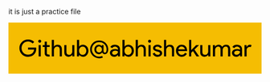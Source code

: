 
 it is just a practice file
 
<svg width="653" height="133" viewBox="0 0 653 133" fill="none" xmlns="http://www.w3.org/2000/svg">
<rect width="653" height="133" fill="#F5BD02"/>
<path d="M71.66 68.26C71.66 74.26 69.88 79.04 66.32 82.6C62.32 86.84 57.06 88.96 50.54 88.96C44.3 88.96 39.02 86.8 34.7 82.48C30.38 78.16 28.22 72.84 28.22 66.52C28.22 60.2 30.38 54.88 34.7 50.56C39.02 46.24 44.3 44.08 50.54 44.08C53.7 44.08 56.68 44.64 59.48 45.76C62.28 46.88 64.58 48.46 66.38 50.5L62.42 54.46C61.1 52.86 59.38 51.62 57.26 50.74C55.18 49.82 52.94 49.36 50.54 49.36C45.86 49.36 41.9 50.98 38.66 54.22C35.46 57.5 33.86 61.6 33.86 66.52C33.86 71.44 35.46 75.54 38.66 78.82C41.9 82.06 45.86 83.68 50.54 83.68C54.82 83.68 58.38 82.48 61.22 80.08C64.06 77.68 65.7 74.38 66.14 70.18H50.54V65.02H71.36C71.56 66.14 71.66 67.22 71.66 68.26ZM84.5469 48.46C84.5469 49.54 84.1669 50.46 83.4069 51.22C82.6469 51.98 81.7269 52.36 80.6469 52.36C79.5669 52.36 78.6469 51.98 77.8869 51.22C77.1269 50.46 76.7469 49.54 76.7469 48.46C76.7469 47.38 77.1269 46.46 77.8869 45.7C78.6469 44.94 79.5669 44.56 80.6469 44.56C81.7269 44.56 82.6469 44.94 83.4069 45.7C84.1669 46.46 84.5469 47.38 84.5469 48.46ZM83.4069 58.6V88H77.8869V58.6H83.4069ZM101.938 88.48C99.5375 88.48 97.5375 87.74 95.9375 86.26C94.3775 84.78 93.5775 82.72 93.5375 80.08V63.64H88.3775V58.6H93.5375V49.6H99.0575V58.6H106.258V63.64H99.0575V78.28C99.0575 80.24 99.4375 81.58 100.198 82.3C100.958 82.98 101.818 83.32 102.777 83.32C103.218 83.32 103.638 83.28 104.038 83.2C104.478 83.08 104.878 82.94 105.238 82.78L106.978 87.7C105.538 88.22 103.858 88.48 101.938 88.48ZM111.801 45.04H117.321V58.6L117.081 62.68H117.321C118.161 61.24 119.441 60.04 121.161 59.08C122.921 58.12 124.741 57.64 126.621 57.64C130.221 57.64 132.981 58.68 134.901 60.76C136.861 62.8 137.841 65.72 137.841 69.52V88H132.321V70.6C132.321 65.32 129.981 62.68 125.301 62.68C123.061 62.68 121.161 63.62 119.601 65.5C118.081 67.34 117.321 69.5 117.321 71.98V88H111.801V45.04ZM170.121 88H164.841V83.92H164.601C163.761 85.36 162.461 86.56 160.701 87.52C158.981 88.48 157.181 88.96 155.301 88.96C151.701 88.96 148.921 87.94 146.961 85.9C145.041 83.82 144.081 80.88 144.081 77.08V58.6H149.601V76.72C149.721 81.52 152.141 83.92 156.861 83.92C159.061 83.92 160.901 83.04 162.381 81.28C163.861 79.48 164.601 77.34 164.601 74.86V58.6H170.121V88ZM192.38 88.96C190.22 88.96 188.24 88.5 186.44 87.58C184.68 86.66 183.32 85.44 182.36 83.92H182.12V88H176.84V45.04H182.36V58.6L182.12 62.68H182.36C183.32 61.16 184.68 59.94 186.44 59.02C188.24 58.1 190.22 57.64 192.38 57.64C196.26 57.64 199.54 59.16 202.22 62.2C204.98 65.28 206.36 68.98 206.36 73.3C206.36 77.66 204.98 81.36 202.22 84.4C199.54 87.44 196.26 88.96 192.38 88.96ZM191.48 83.92C194.12 83.92 196.34 82.92 198.14 80.92C199.94 78.96 200.84 76.42 200.84 73.3C200.84 70.22 199.94 67.68 198.14 65.68C196.34 63.68 194.12 62.68 191.48 62.68C188.8 62.68 186.56 63.68 184.76 65.68C183 67.68 182.12 70.22 182.12 73.3C182.12 76.42 183 78.98 184.76 80.98C186.56 82.94 188.8 83.92 191.48 83.92ZM257.491 69.76C257.491 73.6 256.691 76.64 255.091 78.88C253.491 81.12 251.291 82.24 248.491 82.24C245.491 82.24 243.251 80.78 241.771 77.86C239.811 80.78 237.011 82.24 233.371 82.24C230.011 82.24 227.231 81.08 225.031 78.76C222.831 76.44 221.731 73.52 221.731 70C221.731 66.52 222.831 63.62 225.031 61.3C227.271 58.94 229.971 57.76 233.131 57.76C236.211 57.76 238.771 58.94 240.811 61.3H241.051V58.6H245.371V73.54C245.371 76.74 246.551 78.34 248.911 78.34C251.751 78.34 253.171 75.48 253.171 69.76C253.171 64.56 251.331 60.12 247.651 56.44C243.971 52.76 239.491 50.92 234.211 50.92C228.931 50.92 224.451 52.76 220.771 56.44C217.091 60.12 215.251 64.56 215.251 69.76C215.251 75 217.091 79.46 220.771 83.14C224.411 86.78 228.891 88.6 234.211 88.6C237.091 88.6 239.631 88.04 241.831 86.92L243.511 91C240.631 92.28 237.531 92.92 234.211 92.92C229.931 92.92 225.971 91.9 222.331 89.86C218.771 87.82 215.931 85 213.811 81.4C212.771 79.56 211.991 77.66 211.471 75.7C210.951 73.74 210.691 71.74 210.691 69.7C210.691 67.7 210.931 65.74 211.411 63.82C211.931 61.86 212.711 59.98 213.751 58.18C214.791 56.38 216.031 54.76 217.471 53.32C218.951 51.88 220.571 50.68 222.331 49.72C224.131 48.72 226.031 47.96 228.031 47.44C230.031 46.88 232.091 46.6 234.211 46.6C238.451 46.6 242.351 47.62 245.911 49.66C249.511 51.7 252.331 54.52 254.371 58.12C256.451 61.68 257.491 65.56 257.491 69.76ZM226.531 70C226.531 71.12 226.711 72.16 227.071 73.12C227.431 74.04 227.931 74.84 228.571 75.52C229.251 76.2 230.031 76.74 230.911 77.14C231.791 77.5 232.751 77.68 233.791 77.68C234.831 77.68 235.791 77.5 236.671 77.14C237.551 76.74 238.311 76.22 238.951 75.58C239.631 74.9 240.151 74.1 240.511 73.18C240.871 72.22 241.051 71.16 241.051 70C241.051 68.88 240.871 67.84 240.511 66.88C240.151 65.92 239.631 65.12 238.951 64.48C238.311 63.8 237.551 63.28 236.671 62.92C235.791 62.52 234.831 62.32 233.791 62.32C232.751 62.32 231.791 62.52 230.911 62.92C230.031 63.28 229.251 63.8 228.571 64.48C227.931 65.16 227.431 65.98 227.071 66.94C226.711 67.86 226.531 68.88 226.531 70ZM267.521 79C267.521 80.44 268.121 81.64 269.321 82.6C270.561 83.56 272.001 84.04 273.641 84.04C275.961 84.04 278.021 83.18 279.821 81.46C281.661 79.74 282.581 77.72 282.581 75.4C280.861 74.04 278.461 73.36 275.381 73.36C273.141 73.36 271.261 73.9 269.741 74.98C268.261 76.06 267.521 77.4 267.521 79ZM274.661 57.64C278.741 57.64 281.961 58.74 284.321 60.94C286.681 63.1 287.861 66.08 287.861 69.88V88H282.581V83.92H282.341C280.061 87.28 277.021 88.96 273.221 88.96C269.981 88.96 267.261 88 265.061 86.08C262.901 84.16 261.821 81.76 261.821 78.88C261.821 75.84 262.961 73.42 265.241 71.62C267.561 69.82 270.641 68.92 274.481 68.92C277.761 68.92 280.461 69.52 282.581 70.72V69.46C282.581 67.54 281.821 65.92 280.301 64.6C278.781 63.24 277.001 62.56 274.961 62.56C271.881 62.56 269.441 63.86 267.641 66.46L262.781 63.4C265.461 59.56 269.421 57.64 274.661 57.64ZM309.627 88.96C307.467 88.96 305.487 88.5 303.687 87.58C301.927 86.66 300.567 85.44 299.607 83.92H299.367V88H294.087V45.04H299.607V58.6L299.367 62.68H299.607C300.567 61.16 301.927 59.94 303.687 59.02C305.487 58.1 307.467 57.64 309.627 57.64C313.507 57.64 316.787 59.16 319.467 62.2C322.227 65.28 323.607 68.98 323.607 73.3C323.607 77.66 322.227 81.36 319.467 84.4C316.787 87.44 313.507 88.96 309.627 88.96ZM308.727 83.92C311.367 83.92 313.587 82.92 315.387 80.92C317.187 78.96 318.087 76.42 318.087 73.3C318.087 70.22 317.187 67.68 315.387 65.68C313.587 63.68 311.367 62.68 308.727 62.68C306.047 62.68 303.807 63.68 302.007 65.68C300.247 67.68 299.367 70.22 299.367 73.3C299.367 76.42 300.247 78.98 302.007 80.98C303.807 82.94 306.047 83.92 308.727 83.92ZM328.364 45.04H333.884V58.6L333.644 62.68H333.884C334.724 61.24 336.004 60.04 337.724 59.08C339.484 58.12 341.304 57.64 343.184 57.64C346.784 57.64 349.544 58.68 351.464 60.76C353.424 62.8 354.404 65.72 354.404 69.52V88H348.884V70.6C348.884 65.32 346.544 62.68 341.864 62.68C339.624 62.68 337.724 63.62 336.164 65.5C334.644 67.34 333.884 69.5 333.884 71.98V88H328.364V45.04ZM368.023 48.46C368.023 49.54 367.643 50.46 366.883 51.22C366.123 51.98 365.203 52.36 364.123 52.36C363.043 52.36 362.123 51.98 361.363 51.22C360.603 50.46 360.223 49.54 360.223 48.46C360.223 47.38 360.603 46.46 361.363 45.7C362.123 44.94 363.043 44.56 364.123 44.56C365.203 44.56 366.123 44.94 366.883 45.7C367.643 46.46 368.023 47.38 368.023 48.46ZM366.883 58.6V88H361.363V58.6H366.883ZM396.567 79.84C396.567 82.4 395.447 84.56 393.207 86.32C390.967 88.08 388.147 88.96 384.747 88.96C381.787 88.96 379.187 88.2 376.947 86.68C374.707 85.12 373.107 83.08 372.147 80.56L377.067 78.46C377.787 80.22 378.827 81.6 380.187 82.6C381.587 83.56 383.107 84.04 384.747 84.04C386.507 84.04 387.967 83.66 389.127 82.9C390.327 82.14 390.927 81.24 390.927 80.2C390.927 78.32 389.487 76.94 386.607 76.06L381.567 74.8C375.847 73.36 372.987 70.6 372.987 66.52C372.987 63.84 374.067 61.7 376.227 60.1C378.427 58.46 381.227 57.64 384.627 57.64C387.227 57.64 389.567 58.26 391.647 59.5C393.767 60.74 395.247 62.4 396.087 64.48L391.167 66.52C390.607 65.28 389.687 64.32 388.407 63.64C387.167 62.92 385.767 62.56 384.207 62.56C382.767 62.56 381.467 62.92 380.307 63.64C379.187 64.36 378.627 65.24 378.627 66.28C378.627 67.96 380.207 69.16 383.367 69.88L387.807 71.02C393.647 72.46 396.567 75.4 396.567 79.84ZM401.372 45.04H406.892V58.6L406.652 62.68H406.892C407.732 61.24 409.012 60.04 410.732 59.08C412.492 58.12 414.312 57.64 416.192 57.64C419.792 57.64 422.552 58.68 424.472 60.76C426.432 62.8 427.412 65.72 427.412 69.52V88H421.892V70.6C421.892 65.32 419.552 62.68 414.872 62.68C412.632 62.68 410.732 63.62 409.172 65.5C407.652 67.34 406.892 69.5 406.892 71.98V88H401.372V45.04ZM447.091 88.96C442.771 88.96 439.211 87.48 436.411 84.52C433.611 81.56 432.211 77.82 432.211 73.3C432.211 68.82 433.571 65.1 436.291 62.14C439.011 59.14 442.491 57.64 446.731 57.64C451.091 57.64 454.551 59.06 457.111 61.9C459.711 64.7 461.011 68.64 461.011 73.72L460.951 74.32H437.851C437.931 77.2 438.891 79.52 440.731 81.28C442.571 83.04 444.771 83.92 447.331 83.92C450.851 83.92 453.611 82.16 455.611 78.64L460.531 81.04C459.211 83.52 457.371 85.46 455.011 86.86C452.691 88.26 450.051 88.96 447.091 88.96ZM438.271 69.76H455.131C454.971 67.72 454.131 66.04 452.611 64.72C451.131 63.36 449.131 62.68 446.611 62.68C444.531 62.68 442.731 63.32 441.211 64.6C439.731 65.88 438.751 67.6 438.271 69.76ZM491.919 88H485.259L476.079 74.14L471.579 78.58V88H466.059V45.04H471.579V71.5L484.299 58.6H491.379V58.84L479.919 70.24L491.919 87.76V88ZM520.863 88H515.583V83.92H515.343C514.503 85.36 513.203 86.56 511.443 87.52C509.723 88.48 507.923 88.96 506.043 88.96C502.443 88.96 499.663 87.94 497.703 85.9C495.783 83.82 494.823 80.88 494.823 77.08V58.6H500.343V76.72C500.463 81.52 502.883 83.92 507.603 83.92C509.803 83.92 511.643 83.04 513.123 81.28C514.603 79.48 515.343 77.34 515.343 74.86V58.6H520.863V88ZM533.103 88H527.583V58.6H532.863V62.68H533.103C533.943 61.24 535.223 60.04 536.943 59.08C538.703 58.12 540.443 57.64 542.163 57.64C544.323 57.64 546.223 58.14 547.863 59.14C549.503 60.14 550.703 61.52 551.463 63.28C553.903 59.52 557.283 57.64 561.603 57.64C565.003 57.64 567.623 58.68 569.463 60.76C571.303 62.84 572.223 65.8 572.223 69.64V88H566.703V70.48C566.703 67.72 566.203 65.74 565.203 64.54C564.203 63.3 562.523 62.68 560.163 62.68C558.043 62.68 556.263 63.58 554.823 65.38C553.383 67.18 552.663 69.3 552.663 71.74V88H547.143V70.48C547.143 67.72 546.643 65.74 545.643 64.54C544.643 63.3 542.963 62.68 540.603 62.68C538.483 62.68 536.703 63.58 535.263 65.38C533.823 67.18 533.103 69.3 533.103 71.74V88ZM582.403 79C582.403 80.44 583.003 81.64 584.203 82.6C585.443 83.56 586.883 84.04 588.523 84.04C590.843 84.04 592.903 83.18 594.703 81.46C596.543 79.74 597.463 77.72 597.463 75.4C595.743 74.04 593.343 73.36 590.263 73.36C588.023 73.36 586.143 73.9 584.623 74.98C583.143 76.06 582.403 77.4 582.403 79ZM589.543 57.64C593.623 57.64 596.843 58.74 599.203 60.94C601.563 63.1 602.743 66.08 602.743 69.88V88H597.463V83.92H597.223C594.943 87.28 591.903 88.96 588.103 88.96C584.863 88.96 582.143 88 579.943 86.08C577.783 84.16 576.703 81.76 576.703 78.88C576.703 75.84 577.843 73.42 580.123 71.62C582.443 69.82 585.523 68.92 589.363 68.92C592.643 68.92 595.343 69.52 597.463 70.72V69.46C597.463 67.54 596.703 65.92 595.183 64.6C593.663 63.24 591.883 62.56 589.843 62.56C586.763 62.56 584.323 63.86 582.523 66.46L577.663 63.4C580.343 59.56 584.303 57.64 589.543 57.64ZM614.489 88H608.969V58.6H614.249V63.4H614.489C615.049 61.84 616.189 60.52 617.909 59.44C619.669 58.32 621.389 57.76 623.069 57.76C624.669 57.76 626.029 58 627.149 58.48L625.469 63.82C624.789 63.54 623.709 63.4 622.229 63.4C620.149 63.4 618.329 64.24 616.769 65.92C615.249 67.6 614.489 69.56 614.489 71.8V88Z" fill="black"/>
</svg>
